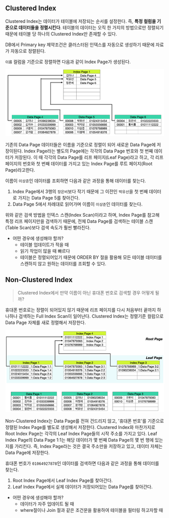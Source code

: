## Clustered Index

Clustered Index는 데이터가 테이블에 저장되는 순서를 설정한다. 즉, **특정 컬럼을 기준으로 데이터들을 정렬시킨다**. 테이블의 데이터는 오직 한 가지의 방법으로만 정렬되기 때문에 테이블 당 하나의 Clustered Index만 존재할 수 있다.

DB에서 Primary key 제약조건은 클러스터된 인덱스를 자동으로 생성하기 때문에 자료가 자동으로 정렬된다.

`이름` 컬럼을 기준으로 정렬하면 다음과 같이 Index Page가 생성된다.

![img](https://github.com/dilmah0203/TIL/blob/main/Image/Clustered%20Index.PNG)

기존의 Data Page 데이터들은 이름을 기준으로 정렬이 되어 새로운 Data Page에 저장이된다. Index Page라는 별도의 Page에는 각각의 Data Page 번호와 첫 번째 데이터가 저장된다. 이 때 각각의 Data Page를 리프 페이지(Leaf Page)라고 하고, 각 리프 페이지의 번호와 첫 번째 데이터를 가지고 있는 Index Page를 루트 페이지(Root Page)라고한다. 

이름이 `이상준`인 데이터를 조회하면 다음과 같은 과정을 통해 데이터를 찾는다. 

1. Index Page에서 3행의 `장은비`보다 작기 때문에 그 이전인 `박유선`을 첫 번째 데이터로 가지는 Data Page 5를 찾아간다.
2. Data Page 5에서 차례대로 읽어가며 이름이 `이상준`인 데이터를 찾는다.

위와 같은 검색 방법을 인덱스 스캔(Index Scan)이라고 하며, Index Page를 참고해 특정 리프 페이지만을 검색하기 때문에, 전체 Data Page를 검색하는 테이블 스캔(Table Scan)보다 검색 속도가 훨씬 빨라진다.

- 어떤 경우에 생성해야 할까?
    - 테이블 업데이트가 적을 때
    - 읽기 작업이 많을 때 빠르다
    - 테이블은 정렬되어있기 때문에 ORDER BY 절을 활용해 모든 테이블 데이터를 스캔하지 않고 원하는 데이터를 조회할 수 있다.

## Non-Clustered Index

> Clustered Index에서 만약 이름이 아닌 휴대폰 번호로 검색할 경우 어떻게 될까? 

휴대폰 번호로는 정렬이 되어있지 않기 때문에  리프 페이지를 다시 처음부터 끝까지 하나하나 검색하는 Full Index Scan이 일어난다. Clustered Index는 정렬기준 컬럼으로 Data Page 자체를 새로 정렬해서 저장한다.

![img2](https://github.com/dilmah0203/TIL/blob/main/Image/Non-Clustered%20Index.PNG)

Non-Clustered Index는 Data Page를 전혀 건드리지 않고, '휴대폰 번호'를 기준으로 정렬된 Index Page를 별도로 생성해서 저장한다. Clustered Index와 마찬가지로 Root Index Page는 각각의 Leaf Index Page들의 시작 주소를 가지고 있다. Leaf Index Page의 Data Page 1:1는 해당 데이터가 몇 번째 Data Page의 몇 번 행에 있는지를 가리킨다. 즉, Index Page라는 것은 결국 주소만을 저장하고 있고, 데이터 자체는 Data Page에 저장한다.

휴대폰 번호가 `01064927878`인 데이터를 검색하면 다음과 같은 과정을 통해 데이터를 찾는다. 

1. Root Index Page에서 Leaf Index Page를 찾아간다.
2. Leaf Index Page에서 실제 데이터가 저장되어있는 Data Page를 찾아간다.

- 어떤 경우에 생성해야 할까?
    - 데이터가 자주 업데이트 될 때
    - where절이나 Join 절과 같은 조건문을 활용하여 테이블을 필터링 하고자할 때
